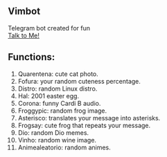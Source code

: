 ## Vimbot
Telegram bot created for fun </br>
[Talk to Me!](https://t.me/vimivbot)

Functions:
----------
1. Quarentena: cute cat photo.
1. Fofura: your random cuteness percentage.
1. Distro: random Linux distro.
1. Hal: 2001 easter egg.
1. Corona: funny Cardi B audio.
1. Froggypic: random frog image.
1. Asterisco: translates your message into asterisks.
1. Frogsay: cute frog that repeats your message.
1. Dio: random Dio memes.
1. Vinho: random wine image.
1. Animealeatorio: random animes.
